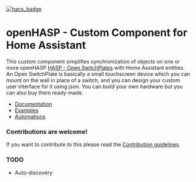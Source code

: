 [![hacs_badge](https://img.shields.io/badge/HACS-Custom-orange.svg?style=for-the-badge)](https://github.com/HASwitchPlate/openHASP-custom-component)

# openHASP - Custom Component for Home Assistant

This custom component simplifies synchronization of objects on one or more openHASP [HASP - Open SwitchPlates](https://haswitchplate.github.io/openHASP-docs/) with Home Assistant entities. An Open SwitchPlate is basically a small touchscreen device which you can mount on the wall in place of a switch, and you can design your custom user interface for it using json. You can build your own hardware but you can also buy them ready-made.

- [Documentation](https://haswitchplate.github.io/openHASP-docs/#custom-component/howto/)
- [Examples](https://haswitchplate.github.io/openHASP-docs/#custom-component/sampl_conf/)
- [Automations](https://haswitchplate.github.io/openHASP-docs/#custom-component/sampl_autom/)

### Contributions are welcome!

If you want to contribute to this please read the [Contribution guidelines](CONTRIBUTING.md).

### TODO

- Auto-discovery
